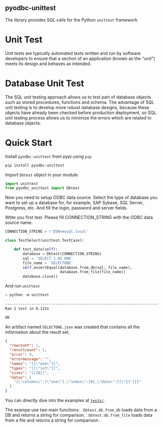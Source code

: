 ## pyodbc-unittest
The library provides SQL calls for the Python `unittest` framework

# Unit Test
Unit tests are typically automated tests written and run by software developers to ensure that a section of an application 
(known as the "unit") meets its design and behaves as intended.

# Database Unit Test
The SQL unit testing approach allows us to test part of database objects such as stored procedures, 
functions and schema. The advantage of SQL unit testing is to develop more robust database designs, 
because these objects have already been checked before production deployment, so SQL unit testing process 
allows us to minimize the errors which are related to database objects.

# Quick Start
Install `pyodbc-unittest` from pypi using `pip`
```bash
pip install pyodbc-unittest
```

Import `Dbtest` object in your module
```py
import unittest
from pyodbc_unittest import Dbtest
```

Now you need to setup ODBC data source. Select the type of database you want to set up a database for, for example, SAP Sybase, SQL Server, Postgress, etc. And fill the login, password and server fields.

Wtite you first test. Please fill CONNECTION_STRING with the ODBC data source name.
```py
CONNECTION_STRING = r'DSN=mssql.local'

class TestSelect(unittest.TestCase):

    def test_data(self):
        database = Dbtest(CONNECTION_STRING)
        sql = 'SELECT 1 AS ONE'
        file_name = 'SELECTONE'
        self.assertEqual(database.from_db(sql, file_name),
                         database.from_file(file_name))
        database.close()
```

And run `unittest`
```bash
> python -m unittest
.
----------------------------------------------------------------------
Ran 1 test in 0.112s

OK
```
An artifact named `SELECTONE.json` was created that contains all the information about the result set.

```json
{
  "rowcount": 1,
  "resultcount": 1,
  "error": 0,
  "errormessage": "",
  "names": "[[\"one\"]]",
  "types": "[[\"int\"]]",
  "sizes": "[[10]]",
  "datas": [
    "{\"columns\":[\"one\"],\"index\":[0],\"data\":[[\"1\"]]}"
  ]
}
```

You can directly dive into the examples at  [`tests/`](./tests). 

The exampe use two main functions:
. `Dbtest.db.from_db` loads data from a DB and returns a string for comparison. 
. `Dbtest.db.from_file` loads data from a file and returns a string for comparison. 

